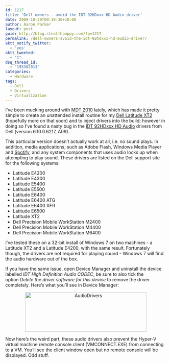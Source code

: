 ```yaml
---
id: 1217
title: 'Dell owners - avoid the IDT 92HDxxx HD Audio driver'
date: 2009-10-29T00:19:30+10:00
author: Aaron Parker
layout: post
guid: http://blog.stealthpuppy.com/?p=1217
permalink: /dell-owners-avoid-the-idt-92hdxxx-hd-audio-driver/
aktt_notify_twitter:
  - 'yes'
aktt_tweeted:
  - "1"
dsq_thread_id:
  - "195382013"
categories:
  - Hardware
tags:
  - Dell
  - Drivers
  - Virtualization
---
```

I&#8217;ve been mucking around with [MDT 2010](http://technet.microsoft.com/en-us/solutionaccelerators/dd407791.aspx) lately, which has made it pretty simple to create an unattended install routine for my [Dell Latitude XT2](http://stealthpuppy.com/hardware/windows-7-on-a-dell-latitiude-xt2) (hopefully more on that soon) and to inject drivers into the build; however in doing so I&#8217;ve found a nasty bug in the [IDT 92HDxxx HD Audio](http://support.euro.dell.com/support/downloads/download.aspx?c=uk&cs=ukbsdt1&l=en&s=bsd&releaseid=R230211&SystemID=lat_xt2&servicetag=64HW94J&os=W732&osl=en&deviceid=16105&devlib=0&typecnt=0&vercnt=2&catid=-1&impid=-1&formatcnt=1&libid=3&typeid=-1&dateid=-1&formatid=-1&fileid=330934) drivers from Dell (version 6.10.0.6217, A09).

This particular version doesn&#8217;t actually work at all, i.e. no sound plays. In addition, media applications, such as Adobe Flash, Windows Media Player and [Spotify](http://spotify.com/), and any system components that uses audio locks up when attempting to play sound. These drivers are listed on the Dell support site for the following systems:

<div id="_mcePaste" style="position: absolute; left: -10000px; top: 0px; width: 1px; height: 1px; overflow-x: hidden; overflow-y: hidden;">
  Latitude E4200
</div>

<div id="_mcePaste" style="position: absolute; left: -10000px; top: 0px; width: 1px; height: 1px; overflow-x: hidden; overflow-y: hidden;">
  Latitude E4300
</div>

<div id="_mcePaste" style="position: absolute; left: -10000px; top: 0px; width: 1px; height: 1px; overflow-x: hidden; overflow-y: hidden;">
  Latitude E5400
</div>

<div id="_mcePaste" style="position: absolute; left: -10000px; top: 0px; width: 1px; height: 1px; overflow-x: hidden; overflow-y: hidden;">
  Latitude E5500
</div>

<div id="_mcePaste" style="position: absolute; left: -10000px; top: 0px; width: 1px; height: 1px; overflow-x: hidden; overflow-y: hidden;">
  Latitude E6400
</div>

<div id="_mcePaste" style="position: absolute; left: -10000px; top: 0px; width: 1px; height: 1px; overflow-x: hidden; overflow-y: hidden;">
  Latitude E6400 ATG
</div>

<div id="_mcePaste" style="position: absolute; left: -10000px; top: 0px; width: 1px; height: 1px; overflow-x: hidden; overflow-y: hidden;">
  Latitude E6400 XFR
</div>

<div id="_mcePaste" style="position: absolute; left: -10000px; top: 0px; width: 1px; height: 1px; overflow-x: hidden; overflow-y: hidden;">
  Latitude E6500
</div>

<div id="_mcePaste" style="position: absolute; left: -10000px; top: 0px; width: 1px; height: 1px; overflow-x: hidden; overflow-y: hidden;">
  Latitude XT2
</div>

<div id="_mcePaste" style="position: absolute; left: -10000px; top: 0px; width: 1px; height: 1px; overflow-x: hidden; overflow-y: hidden;">
  Dell Precision Mobile WorkStation M2400
</div>

<div id="_mcePaste" style="position: absolute; left: -10000px; top: 0px; width: 1px; height: 1px; overflow-x: hidden; overflow-y: hidden;">
  Dell Precision Mobile WorkStation M4400
</div>

<div id="_mcePaste" style="position: absolute; left: -10000px; top: 0px; width: 1px; height: 1px; overflow-x: hidden; overflow-y: hidden;">
  Dell Precision Mobile WorkStation M6400
</div>

  * Latitude E4200
  * Latitude E4300
  * Latitude E5400
  * Latitude E5500
  * Latitude E6400
  * Latitude E6400 ATG
  * Latitude E6400 XFR
  * Latitude E6500
  * Latitude XT2
  * Dell Precision Mobile WorkStation M2400
  * Dell Precision Mobile WorkStation M4400
  * Dell Precision Mobile WorkStation M6400

I&#8217;ve tested these on a 32-bit install of Windows 7 on two machines - a Latitude XT2 and a Latitude E4200, with the same result. Fortunately though, the drivers are not required for playing sound - Windows 7 will find the audio hardware out of the box.

If you have the same issue, open Device Manager and uninstall the device labelled _IDT High Definition Audio CODEC_, be sure to also tick the option _Delete the driver software for this device_ to remove the driver completely. Here&#8217;s what you&#8217;ll see in Device Manager:

<p style="text-align: center;">
  <img class="size-full wp-image-1218  aligncenter" title="AudioDrivers" src="http://stealthpuppy.com/wp-content/uploads/2009/10/AudioDrivers.png" alt="AudioDrivers" width="380" height="124" srcset="https://stealthpuppy.com/wp-content/uploads/2009/10/AudioDrivers.png 380w, https://stealthpuppy.com/wp-content/uploads/2009/10/AudioDrivers-150x48.png 150w, https://stealthpuppy.com/wp-content/uploads/2009/10/AudioDrivers-300x97.png 300w" sizes="(max-width: 380px) 100vw, 380px" />
</p>

Now here&#8217;s the weird part, these audio drivers also prevent the Hyper-V virtual machine remote console client (VMCONNECT.EXE) from connecting to a VM. You&#8217;ll see the client window open but no remote console will be displayed. Odd stuff.